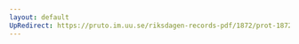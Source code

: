 ```yaml
---
layout: default
UpRedirect: https://pruto.im.uu.se/riksdagen-records-pdf/1872/prot-1872--ak--527.pdf
---
```

